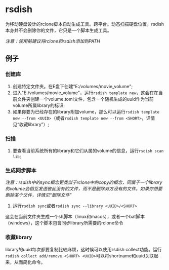 # rsdish

为移动硬盘设计的rclone脚本自动生成工具。跨平台。动态扫描硬盘位置。rsdish本身并不会删除你的文件，它只是一个脚本生成工具。

_注意：使用前建议将rclone和rsdish添加到PATH_

## 例子

### 创建库

1. 创建特定文件夹。在E盘下创建"E:/volumes/movie_volume";
2. 进入"E:/volumes/movie_volume"，运行`rsdish template new`，这会在在当前文件夹创建一个volume.toml文件，包含一个随机生成的uuid作为当前volume所属library的标识;
3. 如果你要为已经存在的library附加volume，那么可以运行`rsdish template new --from <UUID>`（或者`rsdish template new --from <SHORT>`，详情见“收藏library”）;

### 扫描

1. 要查看当前系统所有的library和它们从属的volume的信息，运行`rsdish scan lib`;

### 生成同步脚本

_注意：rsdish中的sync概念更类似于rclone中的copy的概念，同属于一个library的volume会相互发送彼此没有的文件，而不是删除对方没有的文件。如果你想要删除某个文件，详情见“删除文件”_

1. 运行`rsdish sync`或者`rsdish sync --library <UUID>/<SHORT>`

这会在当前文件夹生成一个sh脚本（linux和macos），或者一个bat脚本（windows），这个脚本包含同步library所需要的rclone命令

### 收藏library

library的uuid每次都要复制比较麻烦，这时候可以使用rsdish collect功能。运行`rsdish collect add/remove <SHORT> <UUID>`可以将shortname和uuid关联起来，从而简化命令。
